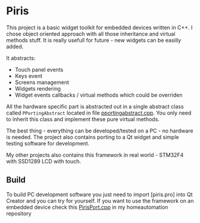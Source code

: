 # Piris

This project is a basic widget toolkit for embedded devices written in C++. I chose object oriented approach with all those inheritance and virtual methods stuff. It is really usefull for future - new widgets can be easilly added.

It abstracts:
- Touch panel events
- Keys event
- Screens management
- Widgets rendering
- Widget events callbacks / virtual methods which could be overriden

All the hardware specific part is abstracted out in a single abstract class called `PPortingAbstract` located in file [pportingabstract.cpp](framework/pportingabstract.cpp). You only need to inherit this class and implement these pure virtual methods.

The best thing - everything can be developed/tested on a PC - no hardware is needed. The project also contains porting to a Qt widget and simple testing software for development.

My other projects also contains this framework in real world - STM32F4 with SSD1289 LCD with touch.

Build
-----

To build PC development software you just need to import [piris.pro] into Qt Creator and you can try for yourself. If you want to use the framework on an embedded device check this [PirisPort.cpp](https://github.com/kubanecxxx/homeautomation/blob/master/gui/fw/handle/porting/PirisPort.cpp) in my homeautomation repository 
